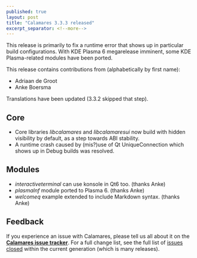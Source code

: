 ```yaml
---
published: true
layout: post
title: "Calamares 3.3.3 released"
excerpt_separator: <!--more-->
---
```


This release is primarily to fix a runtime error that shows
up in particular build configurations. With KDE Plasma 6 megarelease
imminent, some KDE Plasma-related modules have been ported.

<!--more-->

This release contains contributions from (alphabetically by first name):
 - Adriaan de Groot
 - Anke Boersma

Translations have been updated (3.3.2 skipped that step).

## Core ##
 - Core libraries *libcalamares* and *libcalamaresui* now build with
   hidden visibility by default, as a step towards ABI stability.
 - A runtime crash caused by (mis?)use of Qt UniqueConnection which
   shows up in Debug builds was resolved.

## Modules ##
 - *interactiveterminal* can use konsole in Qt6 too. (thanks Anke)
 - *plasmalnf* module ported to Plasma 6. (thanks Anke)
 - *welcomeq* example extended to include Markdown syntax. (thanks Anke)


## Feedback ##

If you experience an issue with Calamares, please tell us all about it
on the [**Calamares issue tracker**][1]. For a full change list, see
the full list of [issues closed][2] within the current generation (which is many releases).

[1]: https://github.com/calamares/calamares/issues
[2]: https://github.com/calamares/calamares/milestone/83

